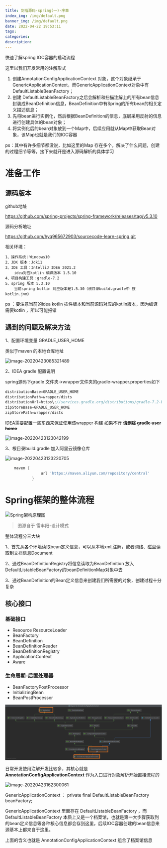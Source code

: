 ```yaml
---
title: 剑指源码-spring(一)-序章
index_img: /img/default.png
banner_img: /img/default.png
date: 2022-04-22 19:53:11
tags:
categories:
description:
---
```


 快速了解spring IOC容器的启动流程

<!-- more -->

这里以我们开发常用的注解形式

1. 创建AnnotationConfigApplicationContext 对象，这个对象继承于GenericApplicationContext，而GenericApplicationContext对象中有DefaultListableBeanFactory；
2. 创建 DefaultListableBeanFactory之后会解析和扫描注解上的所有bean信息封装成BeanDefinition信息，BeanDefinition中有Spring的所有bean的相关定义描述信息；
3. 先将bean进行实例化，然后根据BeanDefinition的信息，底层采用反射的信息进行创建具体的bean对象；
4. 将实例化后的bean对象放到一个Map中，后续应用就从Map中获取Bean对象，该Map也就是我们的IOC容器



ps：其中有许多细节都没说，比如这里的Map 存在多个，解决了什么问题，创建的过程细节等等，接下来就开是进入源码解析的具体学习



#  准备工作

## 源码版本

  github地址  

https://github.com/spring-projects/spring-framework/releases/tag/v5.3.10

源码分析地址

https://github.com/hyq965672903/sourcecode-learn-spring.git

相关环境：

```text
1、操作系统：Windows10
2、JDK 版本：Jdk11
3、IDE 工具：IntelliJ IDEA 2021.2
	idea对应kotlin 编译版本 1.5.10
4、项目构建工具：gradle-7.2
5、spring 版本 5.3.10 
	当前spring kotlin 对应版本是1.5.30（根目录build.gradle中 搜 kotlin.jvm）
```

ps ：要注意当前的idea kotlin 插件版本和当前源码对应的kotlin版本，因为编译需要kotlin ，所以可能报错



## 遇到的问题及解决方法

1、配置环境变量  GRADLE_USER_HOME

类似于maven 的本地仓库地址 

![image-20220423085321489](https://file.hyqup.cn/img/image-20220423085321489.png)

2、IDEA gradle 配置说明

spring源码下gradle 文件夹->wrapper文件夹的gradle-wrapper.properties如下

```groovy
distributionBase=GRADLE_USER_HOME
distributionPath=wrapper/dists
distributionUrl=https\://services.gradle.org/distributions/gradle-7.2-bin.zip
zipStoreBase=GRADLE_USER_HOME
zipStorePath=wrapper/dists

```

IDEA需要配置一些东西来保证使用该wrapper 构建 如果不行 **~~请删除 gradle user  home~~**

![image-20220423123042199](https://file.hyqup.cn/img/image-20220423123042199.png)

3、根目录build.gradle 加入阿里云镜像仓库

![image-20220423123220705](https://file.hyqup.cn/img/image-20220423123220705.png)

```groovy
    maven {
                url 'https://maven.aliyun.com/repository/central'
            }
```

# Spring框架的整体流程

![Spring架构原理图](https://file.hyqup.cn/img/Spring%E6%9E%B6%E6%9E%84%E5%8E%9F%E7%90%86%E5%9B%BE.jpg)

> 图源自于 雷丰阳-设计模式

整体流程分三大块

1、首先从各个环境读取bean定义信息，可以从本地xml,注解，或者网络、磁盘读取到文档信息Document

2、通过BeanDefinitionRegistry将信息读取为BeanDefinition 放入DefaultListableBeanFactory的beanDefinitionMap对象中去

3、通过BeanDefinition的Bean定义信息来创建我们所需要的对象，创建过程十分复杂

## 核心接口

### 基础接口

- Resource ResourceLoader 
- BeanFactory
- BeanDefinition
- BeanDefinitionReader
- BeanDefinitionRegistry
- ApplicationContext
- Aware

### 生命周期-后置处理器

- BeanFactoryPostProcessor
- InitializingBean
- BeanPostProcessor

![image-20220423161153634](%E5%89%91%E6%8C%87%E6%BA%90%E7%A0%81-spring-%E4%B8%80-%E5%BA%8F%E7%AB%A0.assets/image-20220423161153634.png)



日常开发使用注解开发比较多，其核心就是 **AnnotationConfigApplicationContext** 作为入口进行对象解析开始直接流程的





![image-20220423162300061](https://file.hyqup.cn/img/image-20220423162300061.png)

GenericApplicationContext ：
private final DefaultListableBeanFactory beanFactory; 

GenericApplicationContext 里面存在 DefaultListableBeanFactory  ，而DefaultListableBeanFactory  本质上又是一个档案馆，也就是第一大步骤获取到的bean定义信息等各种核心信息都会存到这里，后续IOC容器创建的bean信息来源基本上都来自于这里。

上面的含义也就是  AnnotationConfigApplicationContext 组合了档案馆信息
